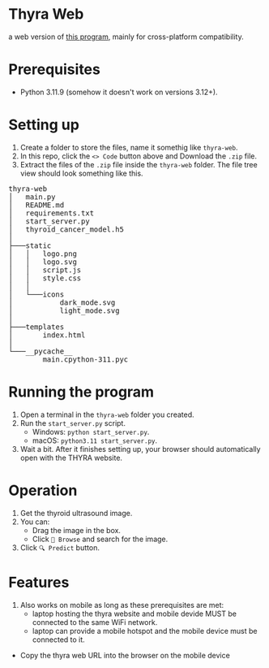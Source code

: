 # Thyra Web
a web version of [this program](https://github.com/marukoy-bot/Thyroid-Tumor-Binary-Classification-using-Machine-Learning), mainly for cross-platform compatibility.

# Prerequisites
- Python 3.11.9 (somehow it doesn't work on versions 3.12+).

# Setting up
1. Create a folder to store the files, name it somethig like `thyra-web`.
2. In this repo, click the `<> Code` button above and Download the `.zip` file.
3. Extract the files of the `.zip` file inside the `thyra-web` folder. The file tree view should look something like this.
<pre>
thyra-web
│   main.py
│   README.md
│   requirements.txt
│   start_server.py
│   thyroid_cancer_model.h5
│
├───static
│   │   logo.png
│   │   logo.svg
│   │   script.js
│   │   style.css
│   │
│   └───icons
│           dark_mode.svg
│           light_mode.svg
│
├───templates
│       index.html
│
└───__pycache__
        main.cpython-311.pyc
</pre>
# Running the program
1. Open a terminal in the `thyra-web` folder you created.
2. Run the `start_server.py` script.
   - Windows: `python start_server.py`.
   - macOS: `python3.11 start_server.py`.
4. Wait a bit. After it finishes setting up, your browser should automatically open with the THYRA website.

# Operation
1. Get the thyroid ultrasound image.
2. You can:
   - Drag the image in the box.
   - Click `📁 Browse` and search for the image.
3. Click `🔍 Predict` button.

# Features
1.  Also works on mobile as long as these prerequisites are met:
    - laptop hosting the thyra website and mobile devide MUST be connected to the same WiFi network.
    - laptop can provide a mobile hotspot and the mobile device must be connected to it.
- Copy the thyra web URL into the browser on the mobile device 